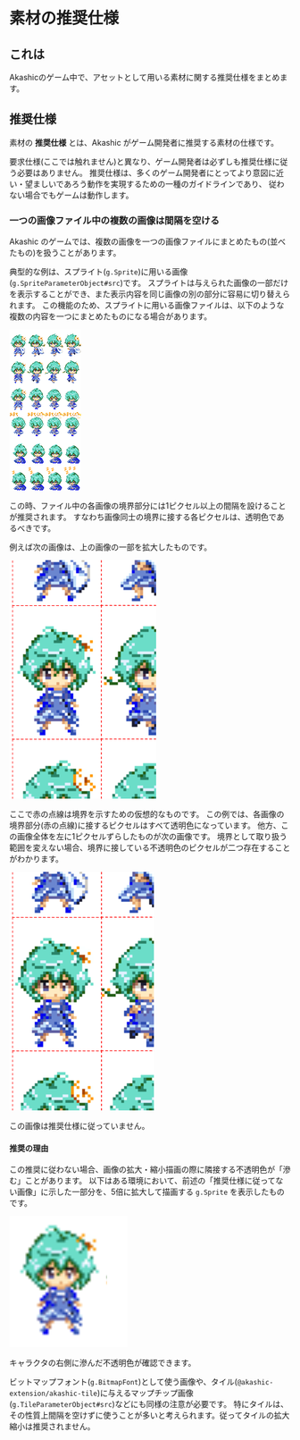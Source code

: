 # 素材の推奨仕様

## <a name="これは"></a> これは

Akashicのゲーム中で、アセットとして用いる素材に関する推奨仕様をまとめます。

## <a name="推奨仕様"></a> 推奨仕様

素材の **推奨仕様** とは、Akashic がゲーム開発者に推奨する素材の仕様です。

要求仕様(ここでは触れません)と異なり、ゲーム開発者は必ずしも推奨仕様に従う必要はありません。
推奨仕様は、多くのゲーム開発者にとってより意図に近い・望ましいであろう動作を実現するための一種のガイドラインであり、
従わない場合でもゲームは動作します。

### <a name="一つの画像ファイル中の複数の画像は間隔を空ける"></a> 一つの画像ファイル中の複数の画像は間隔を空ける

Akashic のゲームでは、複数の画像を一つの画像ファイルにまとめたもの(並べたもの)を扱うことがあります。

典型的な例は、スプライト(`g.Sprite`)に用いる画像(`g.SpriteParameterObject#src`)です。
スプライトは与えられた画像の一部だけを表示することができ、また表示内容を同じ画像の別の部分に容易に切り替えられます。
この機能のため、スプライトに用いる画像ファイルは、以下のような複数の内容を一つにまとめたものになる場合があります。

![複数の画像を並べた一つの画像ファイルの例](images/aco.png)

この時、ファイル中の各画像の境界部分には1ピクセル以上の間隔を設けることが推奨されます。
すなわち画像同士の境界に接する各ピクセルは、透明色であるべきです。

例えば次の画像は、上の画像の一部を拡大したものです。

![境界部分に1ピクセルの間隔がある画像](images/aco-valid-border.png)

ここで赤の点線は境界を示すための仮想的なものです。
この例では、各画像の境界部分(赤の点線)に接するピクセルはすべて透明色になっています。
他方、この画像全体を左に1ピクセルずらしたものが次の画像です。
境界として取り扱う範囲を変えない場合、境界に接している不透明色のピクセルが二つ存在することがわかります。

![境界に1ピクセルの間隔がない画像](images/aco-invalid-border.png)

この画像は推奨仕様に従っていません。

#### 推奨の理由

この推奨に従わない場合、画像の拡大・縮小描画の際に隣接する不透明色が「滲む」ことがあります。
以下はある環境において、前述の「推奨仕様に従ってない画像」に示した一部分を、5倍に拡大して描画する `g.Sprite` を表示したものです。

![境界に接するピクセルの不透明色が滲んでいる例](images/aco-drawn-with-noise.png)

キャラクタの右側に滲んだ不透明色が確認できます。

ビットマップフォント(`g.BitmapFont`)として使う画像や、タイル(`@akashic-extension/akashic-tile`)に与えるマップチップ画像(`g.TileParameterObject#src`)などにも同様の注意が必要です。
特にタイルは、その性質上間隔を空けずに使うことが多いと考えられます。従ってタイルの拡大縮小は推奨されません。

